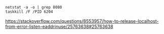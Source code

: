 ```
netstat -a -o | grep 8080
taskkill /F /PID 6204
```

https://stackoverflow.com/questions/8553957/how-to-release-localhost-from-error-listen-eaddrinuse/25763638#25763638
